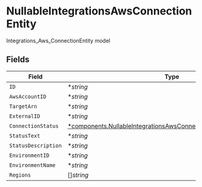 # NullableIntegrationsAwsConnectionEntity

Integrations_Aws_ConnectionEntity model


## Fields

| Field                                                                                                                                                     | Type                                                                                                                                                      | Required                                                                                                                                                  | Description                                                                                                                                               |
| --------------------------------------------------------------------------------------------------------------------------------------------------------- | --------------------------------------------------------------------------------------------------------------------------------------------------------- | --------------------------------------------------------------------------------------------------------------------------------------------------------- | --------------------------------------------------------------------------------------------------------------------------------------------------------- |
| `ID`                                                                                                                                                      | **string*                                                                                                                                                 | :heavy_minus_sign:                                                                                                                                        | N/A                                                                                                                                                       |
| `AwsAccountID`                                                                                                                                            | **string*                                                                                                                                                 | :heavy_minus_sign:                                                                                                                                        | N/A                                                                                                                                                       |
| `TargetArn`                                                                                                                                               | **string*                                                                                                                                                 | :heavy_minus_sign:                                                                                                                                        | N/A                                                                                                                                                       |
| `ExternalID`                                                                                                                                              | **string*                                                                                                                                                 | :heavy_minus_sign:                                                                                                                                        | N/A                                                                                                                                                       |
| `ConnectionStatus`                                                                                                                                        | [*components.NullableIntegrationsAwsConnectionEntityConnectionStatus](../../models/components/nullableintegrationsawsconnectionentityconnectionstatus.md) | :heavy_minus_sign:                                                                                                                                        | N/A                                                                                                                                                       |
| `StatusText`                                                                                                                                              | **string*                                                                                                                                                 | :heavy_minus_sign:                                                                                                                                        | N/A                                                                                                                                                       |
| `StatusDescription`                                                                                                                                       | **string*                                                                                                                                                 | :heavy_minus_sign:                                                                                                                                        | N/A                                                                                                                                                       |
| `EnvironmentID`                                                                                                                                           | **string*                                                                                                                                                 | :heavy_minus_sign:                                                                                                                                        | N/A                                                                                                                                                       |
| `EnvironmentName`                                                                                                                                         | **string*                                                                                                                                                 | :heavy_minus_sign:                                                                                                                                        | N/A                                                                                                                                                       |
| `Regions`                                                                                                                                                 | []*string*                                                                                                                                                | :heavy_minus_sign:                                                                                                                                        | N/A                                                                                                                                                       |